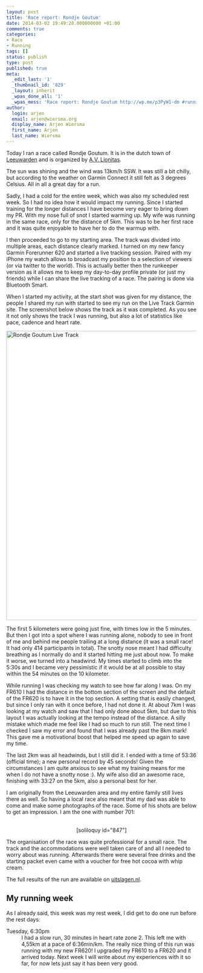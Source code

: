 ```yaml
---
layout: post
title: 'Race report: Rondje Goutum'
date: 2014-03-02 19:49:28.000000000 +01:00
comments: true
categories:
- Race
- Running
tags: []
status: publish
type: post
published: true
meta:
  _edit_last: '1'
  _thumbnail_id: '829'
  _layout: inherit
  _wpas_done_all: '1'
  _wpas_mess: 'Race report: Rondje Goutum http://wp.me/p3PyW1-dm #running'
author:
  login: arjen
  email: arjen@wiersma.org
  display_name: Arjen Wiersma
  first_name: Arjen
  last_name: Wiersma
---
```

<p>Today I ran a race called Rondje Goutum. It is in the dutch town of <a href="http://www.leeuwarden.nl/" title="Leeuwarden" target="_blank">Leeuwarden</a> and is organized by <a href="http://www.lionitas.nl/index.php" title="Lionitas" target="_blank">A.V. Lionitas</a>.</p>
<p>The sun was shining and the wind was 13km/h SSW. It was still a bit chilly, but according to the weather on Garmin Connect it still felt as 3 degrees Celsius. All in all a great day for a run.</p>
<p>Sadly, I had a cold for the entire week, which was also my scheduled rest week. So I had no idea how it would impact my running. Since I started training for the longer distances I have become very eager to bring down my PR. With my nose full of snot I started warming up. My wife was running in the same race, only for the distance of 5km. This was to be her first race and it was quite enjoyable to have her to do the warmup with.</p>
<p>I then proceeded to go to my starting area. The track was divided into multiple areas, each distance clearly marked. I turned on my new fancy Garmin Forerunner 620 and started a live tracking session. Paired with my iPhone my watch allows to broadcast my position to a selection of viewers (or via twitter to the world). This is actually better then the runkeeper version as it allows me to keep my day-to-day profile private (or just my friends) while I can share the live tracking of a race. The pairing is done via Bluetooth Smart.</p>
<p>When I started my activity, at the start shot was given for my distance, the people I shared my run with started to see my run on the Live Track Garmin site. The screenshot below shows the track as it was completed. As you see it not only shows the track I was running, but also a lot of statistics like pace, cadence and heart rate.</p>
<p><img src="assets/Rondje-Goutum-Live-Track.png" alt="Rondje Goutum Live Track" width="1363" height="764" class="aligncenter size-full wp-image-833" /></p>
<p>The first 5 kilometers were going just fine, with times low in the 5 minutes. But then I got into a spot where I was running alone, nobody to see in front of me and behind me people trailing at a long distance (it was a small race! It had only 414 participants in total). The snotty nose meant I had difficulty breathing as I normally do and it started hitting me just about now. To make it worse, we turned into a headwind. My times started to climb into the 5:30s and I became very pessimistic if it would be at all possible to stay within the 54 minutes on the 10 kilometer.</p>
<p>While running I was checking my watch to see how far along I was. On my FR610 I had the distance in the bottom section of the screen and the default of the FR620 is to have it in the top section. A setting that is easily changed, but since I only ran with it once before, I had not done it. At about 7km I was looking at my watch and saw that I had only done about 5km, but due to this layout I was actually looking at the tempo instead of the distance. A silly mistake which made me feel like I had so much to run still. The next time I checked I saw my error and found that I was already past the 8km mark! This gave me a motivational boost that helped me speed up again to save my time.</p>
<p>The last 2km was all headwinds, but I still did it. I ended with a time of 53:36 (official time); a new personal record by 45 seconds! Given the circumstances I am quite anxious to see what my training means for me when I do not have a snotty nose :). My wife also did an awesome race, finishing with 33:27 on the 5km, also a personal best for her.</p>
<p>I am originally from the Leeuwarden area and my entire family still lives there as well. So having a local race also meant that my dad was able to come and make some photographs of the race. Some of his shots are below to get an impression. I am the one with number 701:</p>
<p><center><br />
[soliloquy id="847"]<br />
</center></p>
<p>The organisation of the race was quite professional for a small race. The track and the accommodations were well taken care of and all I needed to worry about was running. Afterwards there were several free drinks and the starting packet even came with a voucher for free hot cocoa with whip cream. </p>
<p>The full results of the run are available on <a href="http://www.uitslagen.nl/uitslag?id=2014030223512" title="Uitslagen.nl" target="_blank">uitslagen.nl</a>.</p>
<h2>My running week</h2>
<p>As I already said, this week was my rest week, I did get to do one run before the rest days:</p>
<dl>
<dt>Tuesday, 6:30pm</dt>
<dd>
I had a slow run, 30 minutes in heart rate zone 2. This left me with 4,55km at a pace of 6:36min/km. The really nice thing of this run was running with my new FR620! I upgraded my FR610 to a FR620 and it arrived today. Next week I will write about my experiences with it so far, for now lets just say it has been very good.
</dd>
</dl>
